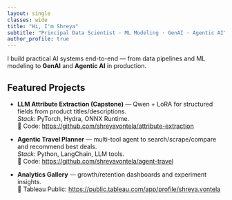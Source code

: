 ```yaml
---
layout: single
classes: wide
title: "Hi, I'm Shreya"
subtitle: "Principal Data Scientist · ML Modeling · GenAI · Agentic AI"
author_profile: true
---
```


I build practical AI systems end-to-end — from data pipelines and ML modeling to **GenAI** and **Agentic AI** in production.

## Featured Projects

- **LLM Attribute Extraction (Capstone)** — Qwen + LoRA for structured fields from product titles/descriptions.  
  *Stack:* PyTorch, Hydra, ONNX Runtime.  
  🔗 Code: <https://github.com/shreyavontela/attribute-extraction>

- **Agentic Travel Planner** — multi-tool agent to search/scrape/compare and recommend best deals.  
  *Stack:* Python, LangChain, LLM tools.  
  🔗 Code: <https://github.com/shreyavontela/agent-travel>

- **Analytics Gallery** — growth/retention dashboards and experiment insights.  
  🔗 Tableau Public: <https://public.tableau.com/app/profile/shreya.vontela>
